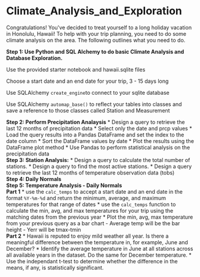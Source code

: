 # Climate_Analysis_and_Exploration

Congratulations! You've decided to treat yourself to a long holiday vacation in Honolulu, Hawaii! To help with your trip planning, you need to do some climate analysis on the area. The following outlines what you need to do.
<div> 
<hr2><Strong>Step 1: Use Python and SQL Alchemy to do basic Climate Analysis and Database Exploration.</Strong></hr2>
  <p>Use the provided starter notebook and hawaii.sqlite files</p>
  <p>Choose a start date and an end date for your trip, 3 - 15 days long</p>
  <p>Use SQLAlchemy <code>create_engine</code>to connect to your sqlite database</p>
  <p>Use SQLAlchemy <code>automap_base()</code> to reflect your tables into classes and save a reference to those classes called Station and     Measurement</p>
</div> 
<div> 
<hr2><Strong>Step 2: Perform Precipitation Analaysis</Strong></hr2>
 * Design a query to retrieve the last 12 months of precipitation data
 * Select only the date and prcp values
 * Load the query results into a Pandas DataFrame and set the index to the date column
 * Sort the DataFrame values by date
 * Plot the results using the DataFrame plot method
 * Use Pandas to perform statistical analysis on the precipitation data
 </div> 
 <div> 
 <hr2><Strong>Step 3: Station Analysis:</Strong></hr2>
  * Design a query to calculate the total number of stations.
  * Design a query to find the most active stations.
  * Design a query to retrieve the last 12 months of temperature observation data (tobs)
 </div> 
 <div> 
 <hr2><Strong>Step 4: Daily Normals</Strong></hr2>
 </div> 
 <hr2><Strong>Step 5: Temperature Analysis - Daily Normals</Strong></hr2> 
  <div>
  <strong>Part 1</strong>
  * use the <code>calc_temps</code> to accept a start date and an end date in the format <code>%Y-%m-%d</code> and return the minimum, average, and maximum temperatures for that range of dates
  * use the <code>calc_temps</code> function to calculate the min, avg, and max temperatures for your trip using the matching dates from the previous year
  * Plot the min, avg, max temperature from your previous query as a bar chart
        - Average temp will be the bar height
        - Yerr will be tmax-tmin
 </div>
  <div>
  <strong>Part 2</strong>
   * Hawaii is reputed to enjoy mild weather all year. Is there a meaningful difference between the temperature in, for example, June and December?
   * Identify the average temperature in June at all stations across all available years in the dataset. Do the same for December temperature.
   * Use the independant t-test to determine whether the difference in the means, if any, is statistically significant.
  </div>

 
